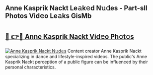 ## Anne Kasprik Nackt Le𝚊k𝚎d N𝚞𝚍es - Part-sll Photos Vid𝚎o Le𝚊ks GisMb

# <h2><a href="http://fb2sl0.evod.top/?m=Anne+Kasprik+Nackt">🔗 👉🔴 Anne Kasprik Nackt Vid𝚎o Ph𝚘t𝚘s</a></h2>

[![Anne Kasprik Nackt N𝚞d𝚎s](https://i.imgur.com/8V9OHl7.gif)](http://fb2sl0.evod.top/?m=Anne+Kasprik+Nackt)
Content creator Anne Kasprik Nackt specializing in dance and lifestyle-inspired videos. The public's Anne Kasprik Nackt perception of a public figure can be influenced by their personal characteristics. 
